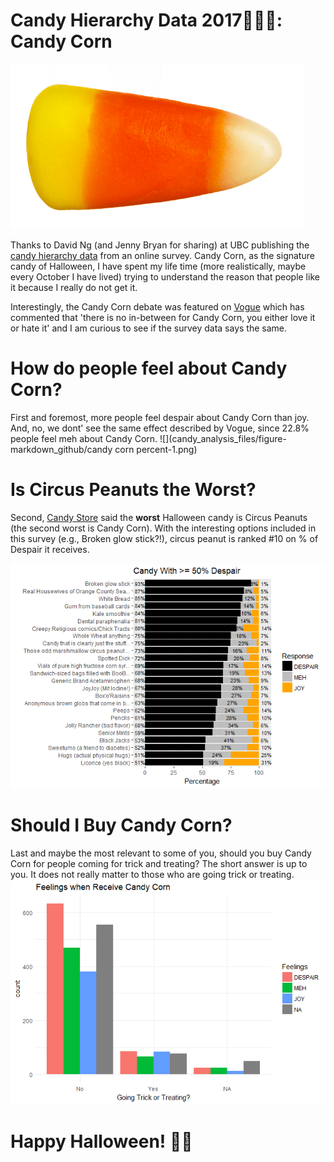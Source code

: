 # Candy Hierarchy Data 2017:candy::lollipop::chocolate_bar:: Candy Corn
![](candycorn.png)

Thanks to David Ng (and Jenny Bryan for sharing) at UBC publishing the [candy hierarchy data](http://www.scq.ubc.ca/so-much-candy-data-seriously/) from an online survey. Candy Corn, as the signature candy of Halloween, I have spent my life time (more realistically, maybe every October I have lived) trying to understand the reason that people like it because I really do not get it.

Interestingly, the Candy Corn debate was featured on [Vogue](https://www.vogue.com/article/candy-corn-love-hate) which has commented that 'there is no in-between for Candy Corn, you either love it or hate it' and I am curious to see if the survey data says the same.

# How do people feel about Candy Corn?
First and foremost, more people feel despair about Candy Corn than joy. 
And, no, we dont' see the same effect described by Vogue, since 22.8% people feel meh about Candy Corn.
![](candy_analysis_files/figure-markdown_github/candy corn percent-1.png)

# Is Circus Peanuts the Worst?
Second, [Candy Store](https://www.candystore.com/blog/holidays/halloween/definitive-ranking-best-worst-halloween-candies/) said the **worst** Halloween candy is Circus Peanuts (the second worst is Candy Corn). With the interesting options included in this survey (e.g., Broken glow stick?!), circus peanut is ranked #10 on % of Despair it receives.

![](candy_analysis_files/figure-markdown_github/highest%20despair-1.png)

# Should I Buy Candy Corn?
Last and maybe the most relevant to some of you, should you buy Candy Corn for people coming for trick and treating?
The short answer is up to you. It does not really matter to those who are going trick or treating.
![](candy_analysis_files/figure-markdown_github/unnamed-chunk-3-1.png)

# Happy Halloween! :jack_o_lantern::ghost: